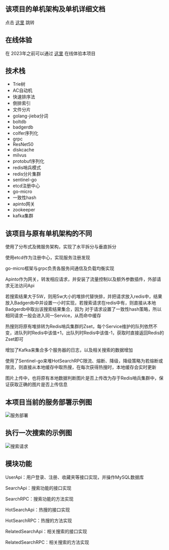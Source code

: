 ## 该项目的单机架构及单机详细文档
点击 [这里](https://github.com/lgdSearch/lgdSearch) 跳转

## 在线体验
在 2023年之前可以通过 [这里](http://121.196.207.80:8080) 在线体验本项目

## 技术栈

+ Trie树
+ AC自动机
+ 快速排序法
+ 倒排索引
+ 文件分片
+ golang-jieba分词
+ boltdb
+ badgerdb
+ colfer序列化
+ grpc
+ ResNet50
+ diskcache
+ milvus
+ protobuf序列化
+ redis哨兵模式
+ redis分片集群
+ sentinel-go
+ etcd注册中心
+ go-micro
+ 一致性hash
+ apinto网关
+ zookeeper
+ kafka集群

## 该项目与原有单机架构的不同
使用了分布式及微服务架构，实现了水平拆分与垂直拆分

使用etcd作为注册中心，实现服务注册发现

go-micro框架与grpc负责各服务间通信及负载均衡实现

Apinto作为网关，转发相应请求，并安装了流量控制以及额外参数插件，外部请求无法访问Api

若搜索结果大于5W，则用5w大小的堆排代替快排，并把请求放入redis中，结果放入Badgerdb中并设置一小时实现，若搜索请求在redis中有，则直接从本地Badgerdb中取出该搜索结果集合，因为
对于请求设置了一致性hash策略，所以相同请求一般会进入同一Service，从而命中缓存

热搜则将原有堆排转为Redis哨兵集群的Zset，每个Service维护的队列依然不变，进队列时Redis中该值+1，出队列时Redis中该值-1，获取时直接返回Redis的Zset即可

增加了Kafka来集合多个服务器的日志，以及相关搜索的数据增加

使用了Sentinel-go来堆HotSearchRPC限流、熔断、降级，降级策略为若熔断或限流，则直接从本地缓存中取热搜，在每次获得热搜时，本地缓存会实时更新

图片上传中，也将原有本地数据判断图片是否上传改为存于Redis哨兵集群中，保证获取正确的图片是否上传信息

## 本项目当前的服务部署示例图
![服务部署](https://user-images.githubusercontent.com/71314983/184846392-482324c3-c09c-4e93-8cb1-a228ee582143.jpg)

## 执行一次搜索的示例图

![搜索请求](https://user-images.githubusercontent.com/71314983/184942343-bd8950a7-a70c-47cb-9064-2da5f11bd022.jpg)


## 模块功能

UserApi：用户登录、注册、收藏夹等接口实现，并操作MySQL数据库

SearchApi：搜索功能的接口实现

SearchRPC：搜索功能的方法实现

HotSearchApi：热搜的接口实现

HotSearchRPC：热搜的方法实现

RelatedSearchApi：相关搜索的接口实现

RelatedSearchRPC：相关搜索的方法实现

